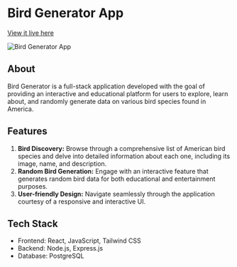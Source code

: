 # Bird Generator App

[View it live here](https://birdgenerator.onrender.com)

![Bird Generator App](./src/assests/birds.png)

## About

Bird Generator is a full-stack application developed with the goal of providing an interactive and educational platform for users to explore, learn about, and randomly generate data on various bird species found in America.

## Features

1. **Bird Discovery:** Browse through a comprehensive list of American bird species and delve into detailed information about each one, including its image, name, and description.
2. **Random Bird Generation:** Engage with an interactive feature that generates random bird data for both educational and entertainment purposes.
3. **User-friendly Design:** Navigate seamlessly through the application courtesy of a responsive and interactive UI.

## Tech Stack

- Frontend: React, JavaScript, Tailwind CSS
- Backend: Node.js, Express.js
- Database: PostgreSQL
